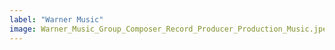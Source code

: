 ```yaml
---
label: "Warner Music"
image: Warner_Music_Group_Composer_Record_Producer_Production_Music.jpeg
---
```

